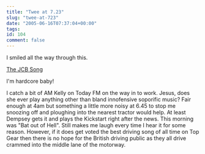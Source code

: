```yaml
---
title: "Twee at 7.23"
slug: "twee-at-723"
date: "2005-06-16T07:37:04+00:00"
tags:
id: 104
comment: false
---
```


<div style="clear: both" />I smiled all the way through this.

[The JCB Song](http://www.jcbsong.co.uk/jcbvideo.asp)

I'm hardcore baby!

I catch a bit of AM Kelly on Today FM on the way in to work. Jesus, does she ever play anything other than bland innofensive soporific music? Fair enough at 4am but something a little more noisy at 6.45 to stop me snoozing off and ploughing into the nearest tractor would help. At least Dempsey gets it and plays the Kickstart right after the news. This morning was "Bat out of Hell". Still makes me laugh every time I hear it for some reason. However, if it does get voted the best driving song of all time on Top Gear then there is no hope for the British driving public as they all drive crammed into the middle lane of the motorway.

<span class="technoratitag"> <a rel="tag" href="http://www.technorati.com/tags/conoroneill" /> <a rel="tag" href="http://www.technorati.com/tags/todayfm" /> <a rel="tag" href="http://www.technorati.com/tags/jcb" /></span>
<div style="clear: both; padding-bottom: 0.25em" />
